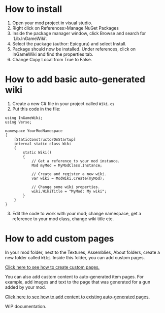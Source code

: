 # How to install
1. Open your mod project in visual studio.
2. Right click on References>Manage NuGet Packages
3. Inside the package manager window, click Browse and search for 'Lib.InGameWiki'.
4. Select the package (author: Epicguru) and select Install.
5. Package should now be installed. Under references, click on InGameWiki and find the properties tab.
6. Change Copy Local from True to False.

# How to add basic auto-generated wiki
1. Create a new C# file in your project called `Wiki.cs`
2. Put this code in the file:
```
using InGameWiki;
using Verse;

namespace YourModNamespace
{
    [StaticConstructorOnStartup]
    internal static class Wiki
    {
        static Wiki()
        {
            // Get a reference to your mod instance.
            Mod myMod = MyModClass.Instance;
            
            // Create and register a new wiki.
            var wiki = ModWiki.Create(myMod);
            
            // Change some wiki properties.
            wiki.WikiTitle = "MyMod: My wiki";
        }
    }
}
```
3. Edit the code to work with your mod; change namespace, get a reference to your mod class, change wiki title etc.

# How to add custom pages
In your mod folder, next to the Textures, Assemblies, About folders, create a new folder called `Wiki`.
Inside this folder, you can add custom pages.

[Click here to see how to create custom pages.](https://github.com/Epicguru/InGameWiki/blob/master/ExternalPages.md)

You can also add custom content to auto-generated item pages. For example, add images and text to the page that was generated for a gun added by your mod.

[Click here to see how to add content to existing auto-generated pages.](https://www.example.com)

WIP documentation.
